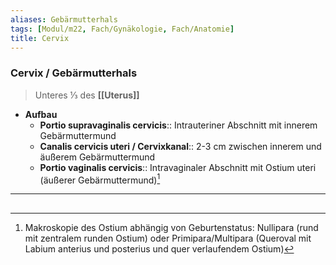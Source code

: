 ```yaml
---
aliases: Gebärmutterhals
tags: [Modul/m22, Fach/Gynäkologie, Fach/Anatomie]
title: Cervix
---
```

### Cervix / Gebärmutterhals
> Unteres ⅓ des **[[Uterus]]**
- **Aufbau**
	- **Portio supravaginalis cervicis**:: Intrauteriner Abschnitt mit innerem Gebärmuttermund
	- **Canalis cervicis uteri / Cervixkanal**:: 2-3 cm zwischen innerem und äußerem Gebärmuttermund
	- **Portio vaginalis cervicis**:: Intravaginaler Abschnitt mit Ostium uteri (äußerer Gebärmuttermund)[^1]
---
## 

[^1]: Makroskopie des Ostium abhängig von Geburtenstatus: Nullipara (rund mit zentralem runden Ostium) oder Primipara/Multipara (Queroval mit Labium anterius und posterius und quer verlaufendem Ostium)